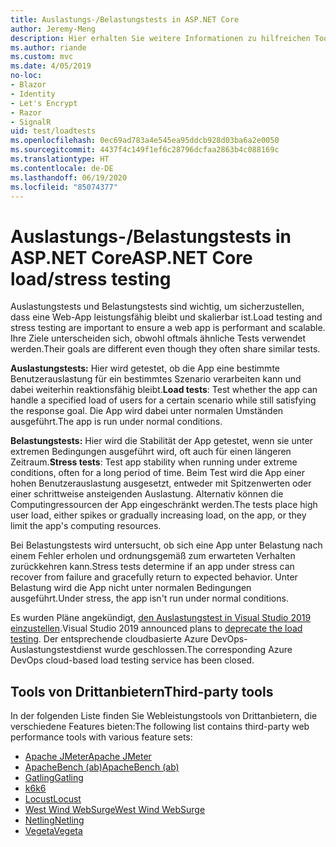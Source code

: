 ```yaml
---
title: Auslastungs-/Belastungstests in ASP.NET Core
author: Jeremy-Meng
description: Hier erhalten Sie weitere Informationen zu hilfreichen Tools und Ansätzen für Auslastungstests und Belastungstests für ASP.NET Core-Apps.
ms.author: riande
ms.custom: mvc
ms.date: 4/05/2019
no-loc:
- Blazor
- Identity
- Let's Encrypt
- Razor
- SignalR
uid: test/loadtests
ms.openlocfilehash: 0ec69ad783a4e545ea95ddcb928d03ba6a2e0050
ms.sourcegitcommit: 4437f4c149f1ef6c28796dcfaa2863b4c088169c
ms.translationtype: HT
ms.contentlocale: de-DE
ms.lasthandoff: 06/19/2020
ms.locfileid: "85074377"
---
```

# <a name="aspnet-core-loadstress-testing"></a><span data-ttu-id="0bfeb-103">Auslastungs-/Belastungstests in ASP.NET Core</span><span class="sxs-lookup"><span data-stu-id="0bfeb-103">ASP.NET Core load/stress testing</span></span>

<span data-ttu-id="0bfeb-104">Auslastungstests und Belastungstests sind wichtig, um sicherzustellen, dass eine Web-App leistungsfähig bleibt und skalierbar ist.</span><span class="sxs-lookup"><span data-stu-id="0bfeb-104">Load testing and stress testing are important to ensure a web app is performant and scalable.</span></span> <span data-ttu-id="0bfeb-105">Ihre Ziele unterscheiden sich, obwohl oftmals ähnliche Tests verwendet werden.</span><span class="sxs-lookup"><span data-stu-id="0bfeb-105">Their goals are different even though they often share similar tests.</span></span>

<span data-ttu-id="0bfeb-106">**Auslastungstests:** Hier wird getestet, ob die App eine bestimmte Benutzerauslastung für ein bestimmtes Szenario verarbeiten kann und dabei weiterhin reaktionsfähig bleibt.</span><span class="sxs-lookup"><span data-stu-id="0bfeb-106">**Load tests**: Test whether the app can handle a specified load of users for a certain scenario while still satisfying the response goal.</span></span> <span data-ttu-id="0bfeb-107">Die App wird dabei unter normalen Umständen ausgeführt.</span><span class="sxs-lookup"><span data-stu-id="0bfeb-107">The app is run under normal conditions.</span></span>

<span data-ttu-id="0bfeb-108">**Belastungstests:** Hier wird die Stabilität der App getestet, wenn sie unter extremen Bedingungen ausgeführt wird, oft auch für einen längeren Zeitraum.</span><span class="sxs-lookup"><span data-stu-id="0bfeb-108">**Stress tests**: Test app stability when running under extreme conditions, often for a long period of time.</span></span> <span data-ttu-id="0bfeb-109">Beim Test wird die App einer hohen Benutzerauslastung ausgesetzt, entweder mit Spitzenwerten oder einer schrittweise ansteigenden Auslastung. Alternativ können die Computingressourcen der App eingeschränkt werden.</span><span class="sxs-lookup"><span data-stu-id="0bfeb-109">The tests place high user load, either spikes or gradually increasing load, on the app, or they limit the app's computing resources.</span></span>

<span data-ttu-id="0bfeb-110">Bei Belastungstests wird untersucht, ob sich eine App unter Belastung nach einem Fehler erholen und ordnungsgemäß zum erwarteten Verhalten zurückkehren kann.</span><span class="sxs-lookup"><span data-stu-id="0bfeb-110">Stress tests determine if an app under stress can recover from failure and gracefully return to expected behavior.</span></span> <span data-ttu-id="0bfeb-111">Unter Belastung wird die App nicht unter normalen Bedingungen ausgeführt.</span><span class="sxs-lookup"><span data-stu-id="0bfeb-111">Under stress, the app isn't run under normal conditions.</span></span>

<span data-ttu-id="0bfeb-112">Es wurden Pläne angekündigt, [den Auslastungstest in Visual Studio 2019 einzustellen](https://devblogs.microsoft.com/devops/cloud-based-load-testing-service-eol/).</span><span class="sxs-lookup"><span data-stu-id="0bfeb-112">Visual Studio 2019 announced plans to [deprecate the load testing](https://devblogs.microsoft.com/devops/cloud-based-load-testing-service-eol/).</span></span> <span data-ttu-id="0bfeb-113">Der entsprechende cloudbasierte Azure DevOps-Auslastungstestdienst wurde geschlossen.</span><span class="sxs-lookup"><span data-stu-id="0bfeb-113">The corresponding Azure DevOps cloud-based load testing service has been closed.</span></span>

## <a name="third-party-tools"></a><span data-ttu-id="0bfeb-114">Tools von Drittanbietern</span><span class="sxs-lookup"><span data-stu-id="0bfeb-114">Third-party tools</span></span>

<span data-ttu-id="0bfeb-115">In der folgenden Liste finden Sie Webleistungstools von Drittanbietern, die verschiedene Features bieten:</span><span class="sxs-lookup"><span data-stu-id="0bfeb-115">The following list contains third-party web performance tools with various feature sets:</span></span>

* [<span data-ttu-id="0bfeb-116">Apache JMeter</span><span class="sxs-lookup"><span data-stu-id="0bfeb-116">Apache JMeter</span></span>](https://jmeter.apache.org/)
* [<span data-ttu-id="0bfeb-117">ApacheBench (ab)</span><span class="sxs-lookup"><span data-stu-id="0bfeb-117">ApacheBench (ab)</span></span>](https://httpd.apache.org/docs/2.4/programs/ab.html)
* [<span data-ttu-id="0bfeb-118">Gatling</span><span class="sxs-lookup"><span data-stu-id="0bfeb-118">Gatling</span></span>](https://gatling.io/)
* [<span data-ttu-id="0bfeb-119">k6</span><span class="sxs-lookup"><span data-stu-id="0bfeb-119">k6</span></span>](https://k6.io)
* [<span data-ttu-id="0bfeb-120">Locust</span><span class="sxs-lookup"><span data-stu-id="0bfeb-120">Locust</span></span>](https://locust.io/)
* [<span data-ttu-id="0bfeb-121">West Wind WebSurge</span><span class="sxs-lookup"><span data-stu-id="0bfeb-121">West Wind WebSurge</span></span>](https://websurge.west-wind.com/)
* [<span data-ttu-id="0bfeb-122">Netling</span><span class="sxs-lookup"><span data-stu-id="0bfeb-122">Netling</span></span>](https://github.com/hallatore/Netling)
* [<span data-ttu-id="0bfeb-123">Vegeta</span><span class="sxs-lookup"><span data-stu-id="0bfeb-123">Vegeta</span></span>](https://github.com/tsenart/vegeta)